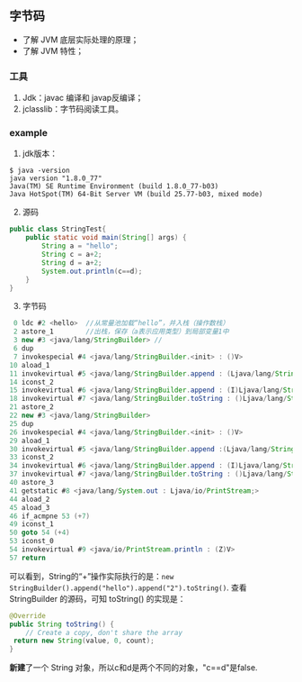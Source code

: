 ## 字节码
- 了解 JVM 底层实际处理的原理；
- 了解 JVM 特性；

### 工具
1. Jdk：javac 编译和 javap反编译；
2. jclasslib：字节码阅读工具。

### example
1. jdk版本：

```
$ java -version
java version "1.8.0_77"
Java(TM) SE Runtime Environment (build 1.8.0_77-b03)
Java HotSpot(TM) 64-Bit Server VM (build 25.77-b03, mixed mode)
```

2. 源码

```java
public class StringTest{
	public static void main(String[] args) {
        String a = "hello";
        String c = a+2;
        String d = a+2;
        System.out.println(c==d);
    }
}
```

3. 字节码

```java
 0 ldc #2 <hello>  //从常量池加载“hello”，并入栈（操作数栈）
 2 astore_1        //出栈，保存（a表示应用类型）到局部变量1中
 3 new #3 <java/lang/StringBuilder> // 
 6 dup
 7 invokespecial #4 <java/lang/StringBuilder.<init> : ()V>
10 aload_1
11 invokevirtual #5 <java/lang/StringBuilder.append : (Ljava/lang/String;)Ljava/lang/StringBuilder;>
14 iconst_2
15 invokevirtual #6 <java/lang/StringBuilder.append : (I)Ljava/lang/StringBuilder;>
18 invokevirtual #7 <java/lang/StringBuilder.toString : ()Ljava/lang/String;>
21 astore_2
22 new #3 <java/lang/StringBuilder>
25 dup
26 invokespecial #4 <java/lang/StringBuilder.<init> : ()V>
29 aload_1
30 invokevirtual #5 <java/lang/StringBuilder.append :(Ljava/lang/String;)Ljava/lang/StringBuilder;>
33 iconst_2
34 invokevirtual #6 <java/lang/StringBuilder.append : (I)Ljava/lang/StringBuilder;>
37 invokevirtual #7 <java/lang/StringBuilder.toString : ()Ljava/lang/String;>
40 astore_3
41 getstatic #8 <java/lang/System.out : Ljava/io/PrintStream;>
44 aload_2
45 aload_3
46 if_acmpne 53 (+7)
49 iconst_1
50 goto 54 (+4)
53 iconst_0
54 invokevirtual #9 <java/io/PrintStream.println : (Z)V>
57 return
```

可以看到，String的“+”操作实际执行的是：`new StringBuilder().append("hello").append("2").toString()`. 查看 StringBuilder 的源码，可知 toString() 的实现是：
```java
@Override  
public String toString() {  
    // Create a copy, don't share the array  
 return new String(value, 0, count);  
}
```
**新建**了一个 String 对象，所以c和d是两个不同的对象，"c\=\=d"是false.